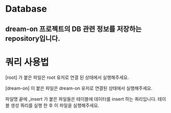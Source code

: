 # Database

## dream-on 프로젝트의 DB 관련 정보를 저장하는 repository입니다.

# 쿼리 사용법
\[root\] 가 붙은 파일은 root 유저로 연결 된 상태에서 실행해주세요.

\[dream-on\] 이 붙은 파일은 dream-on 유저로 연결된 상태에서 실행해주세요.

파일명 끝에 _insert 가 붙은 파일들은 테이블에 데이터를 insert 하는 쿼리입니다.
테이블 생성 쿼리를 실행 한 후 이 파일을 실행해주세요.
